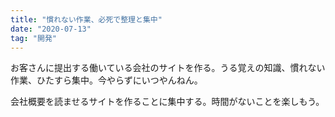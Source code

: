 ```yaml
---
title: "慣れない作業、必死で整理と集中"
date: "2020-07-13"
tag: "開発"
---
```


お客さんに提出する働いている会社のサイトを作る。うる覚えの知識、慣れない作業、ひたすら集中。今やらずにいつやんねん。

会社概要を読ませるサイトを作ることに集中する。時間がないことを楽しもう。